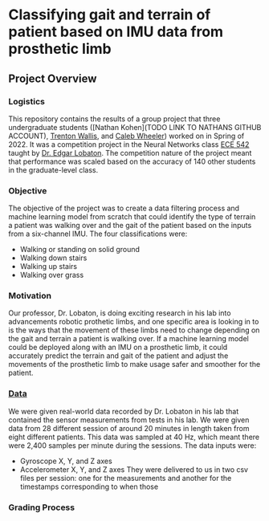 # Classifying gait and terrain of patient based on IMU data from prosthetic limb 

## Project Overview

### Logistics
This repository contains the results of a group project that three undergraduate students ([Nathan Kohen](TODO LINK TO NATHANS GITHUB ACCOUNT), [Trenton Wallis](https://github.com/trentonwallis), and [Caleb Wheeler](https://github.com/cbwheele)) worked on in Spring of 2022. It was a competition project in the Neural Networks class [ECE 542](https://www.engineeringonline.ncsu.edu/course/ece-542-neural-networks/) taught by [Dr. Edgar Lobaton](https://www.linkedin.com/in/lobaton/). The competition nature of the project meant that performance was scaled based on the accuracy of 140 other students in the graduate-level class.  

### Objective
The objective of the project was to create a data filtering process and machine learning model from scratch that could identify the type of terrain a patient was walking over and the gait of the patient based on the inputs from a six-channel IMU. The four classifications were:
- Walking or standing on solid ground
- Walking down stairs
- Walking up stairs
- Walking over grass

### Motivation
Our professor, Dr. Lobaton, is doing exciting research in his lab into advancements robotic prothetic limbs, and one specific area is looking in to is the ways that the movement of these limbs need to change depending on the gait and terrain a patient is walking over. If a machine learning model could be deployed along with an IMU on a prosthetic limb, it could accurately predict the terrain and gait of the patient and adjust the movements of the prosthetic limb to make usage safer and smoother for the patient.

### [Data](./Data) 
We were given real-world data recorded by Dr. Lobaton in his lab that contained the sensor measurements from tests in his lab. We were given data from 28 different session of around 20 minutes in length taken from eight different patients. This data was sampled at 40 Hz, which meant there were 2,400 samples per minute during the sessions. The data inputs were:
- Gyroscope X, Y, and Z axes
- Accelerometer X, Y, and Z axes
They were delivered to us in two csv files per session: one for the measurements and another for the timestamps corresponding to when those 


### Grading Process

### 
